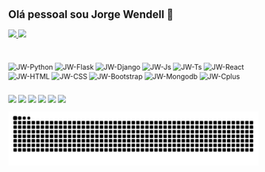 ## Olá pessoal sou Jorge Wendell 👋

 <div>
  <a href="https://github.com/jorgewqs">
  <img height="170em" src="https://github-readme-stats.vercel.app/api?username=jorgewqs&show_icons=true&theme=yeblu&include_all_commits=true&count_private=true"/>
  <img height="170em" src="https://github-readme-stats.vercel.app/api/top-langs/?username=jorgewqs&layout=compact&langs_count=7&theme=yeblu"/>
  </a>
</div>

##
<div style="display: inline_block"><br>
  <img align="center" alt="JW-Python" height="20" src="https://img.shields.io/badge/Python-3776AB?style=for-the-badge&logo=python&logoColor=yellow">
  <img align="center" alt="JW-Flask" height="20" src="https://img.shields.io/badge/Flask-FFFFFF?style=for-the-badge&logo=flask&logoColor=black">
  <img align="center" alt="JW-Django" height="20" src="https://img.shields.io/badge/Django-092E20?style=for-the-badge&logo=django&logoColor=white">
  <img align="center" alt="JW-Js" height="20" src="https://img.shields.io/badge/JavaScript-F7DF1E?style=for-the-badge&logo=javascript&logoColor=black">
  <img align="center" alt="JW-Ts" height="20" src="https://img.shields.io/badge/TypeScript-007ACC?style=for-the-badge&logo=typescript&logoColor=white">
  <img align="center" alt="JW-React" height="20" src="https://img.shields.io/badge/React_Native-20232A?style=for-the-badge&logo=react&logoColor=61DAFB">
  <img align="center" alt="JW-HTML" height="20" src="https://img.shields.io/badge/HTML5-E34F26?style=for-the-badge&logo=html5&logoColor=white">
  <img align="center" alt="JW-CSS" height="20" src="https://img.shields.io/badge/CSS3-1572B6?style=for-the-badge&logo=css3&logoColor=white">
  <img align="center" alt="JW-Bootstrap" height="20" src="https://img.shields.io/badge/Bootstrap-563D7C?style=for-the-badge&logo=bootstrap&logoColor=white">
  <img align="center" alt="JW-Mongodb" height="20" src="https://img.shields.io/badge/MongoDB-4EA94B?style=for-the-badge&logo=mongodb&logoColor=white">
  <img align="center" alt="JW-Cplus" height="20" src="https://img.shields.io/badge/C%2B%2B-00599C?style=for-the-badge&logo=c%2B%2B&logoColor=white">
</div>

##
<div> 
  <a href="https://www.youtube.com/jorgewqs" target="_blank"><img height="20" src="https://img.shields.io/badge/YouTube-FF0000?style=for-the-badge&logo=youtube&logoColor=white" target="_blank"></a>
  <a href="https://instagram.com/jorgewqs" target="_blank"><img height="20" src="https://img.shields.io/badge/-Instagram-%23E4405F?style=for-the-badge&logo=instagram&logoColor=white" target="_blank"></a>
 	<a href="https://www.twitch.tv/jorgewqs" target="_blank"><img height="20" src="https://img.shields.io/badge/Twitch-9146FF?style=for-the-badge&logo=twitch&logoColor=white" target="_blank"></a>
 <a href="https://discord.gg/Jorgewqs" target="_blank"><img height="20" src="https://img.shields.io/badge/Discord-7289DA?style=for-the-badge&logo=discord&logoColor=white" target="_blank"></a> 
  <a href = "mailto:jorgewqs@gmail.com"><img height="20" src="https://img.shields.io/badge/-Gmail-%23333?style=for-the-badge&logo=gmail&logoColor=white" target="_blank"></a>
  <a href="https://www.linkedin.com/in/jorgewqs" target="_blank"><img height="20" src="https://img.shields.io/badge/-LinkedIn-%230077B5?style=for-the-badge&logo=linkedin&logoColor=white" target="_blank"></a> 
 
  ![Snake animation](https://github.com/jorgewqs/jorgewqs/blob/output/github-contribution-grid-snake.svg)
 
</div>
